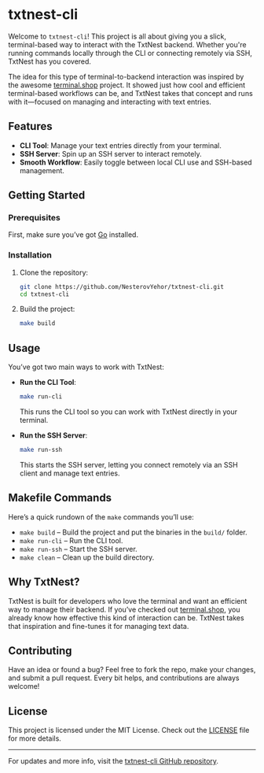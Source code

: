 # txtnest-cli  

Welcome to `txtnest-cli`! This project is all about giving you a slick, terminal-based way to interact with the TxtNest backend. Whether you're running commands locally through the CLI or connecting remotely via SSH, TxtNest has you covered.  

The idea for this type of terminal-to-backend interaction was inspired by the awesome [terminal.shop](https://terminal.shop) project. It showed just how cool and efficient terminal-based workflows can be, and TxtNest takes that concept and runs with it—focused on managing and interacting with text entries.  

## Features  

- **CLI Tool**: Manage your text entries directly from your terminal.  
- **SSH Server**: Spin up an SSH server to interact remotely.  
- **Smooth Workflow**: Easily toggle between local CLI use and SSH-based management.  

## Getting Started  

### Prerequisites  
First, make sure you’ve got [Go](https://golang.org/dl/) installed.  

### Installation  
1. Clone the repository:  
   ```bash  
   git clone https://github.com/NesterovYehor/txtnest-cli.git  
   cd txtnest-cli  
   ```  
2. Build the project:  
   ```bash  
   make build  
   ```  

## Usage  

You’ve got two main ways to work with TxtNest:  

- **Run the CLI Tool**:  
   ```bash  
   make run-cli  
   ```  
   This runs the CLI tool so you can work with TxtNest directly in your terminal.  

- **Run the SSH Server**:  
   ```bash  
   make run-ssh  
   ```  
   This starts the SSH server, letting you connect remotely via an SSH client and manage text entries.  

## Makefile Commands  

Here’s a quick rundown of the `make` commands you’ll use:  

- `make build` – Build the project and put the binaries in the `build/` folder.  
- `make run-cli` – Run the CLI tool.  
- `make run-ssh` – Start the SSH server.  
- `make clean` – Clean up the build directory.  

## Why TxtNest?  

TxtNest is built for developers who love the terminal and want an efficient way to manage their backend. If you’ve checked out [terminal.shop](https://terminal.shop), you already know how effective this kind of interaction can be. TxtNest takes that inspiration and fine-tunes it for managing text data.  

## Contributing  

Have an idea or found a bug? Feel free to fork the repo, make your changes, and submit a pull request. Every bit helps, and contributions are always welcome!  

## License  

This project is licensed under the MIT License. Check out the [LICENSE](./LICENSE) file for more details.  

---  

For updates and more info, visit the [txtnest-cli GitHub repository](https://github.com/NesterovYehor/txtnest-cli).  
